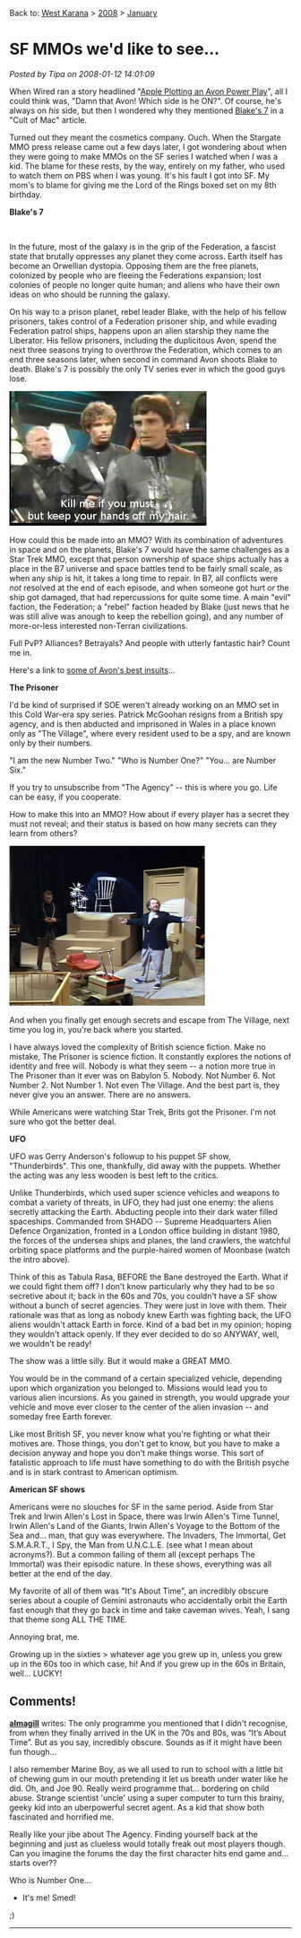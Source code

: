 Back to: [West Karana](/posts/westkarana.md) > [2008](/posts/2008/westkarana.md) > [January](./westkarana.md)
# SF MMOs we'd like to see...

*Posted by Tipa on 2008-01-12 14:01:09*

When Wired ran a story headlined "[Apple Plotting an Avon Power Play](http://www.wired.com/gadgets/mac/commentary/cultofmac/2008/01/cultofmac_0109)", all I could think was, "Damn that Avon! Which side is he ON?". Of course, he's always on *his* side, but then I wondered why they mentioned [Blake's 7](http://en.wikipedia.org/wiki/Blake%27s_7) in a "Cult of Mac" article. 

Turned out they meant the cosmetics company. Ouch. When the Stargate MMO press release came out a few days later, I got wondering about when they were going to make MMOs on the SF series I watched when *I* was a kid. The blame for these rests, by the way, entirely on my father, who used to watch them on PBS when I was young. It's his fault I got into SF. My mom's to blame for giving me the Lord of the Rings boxed set on my 8th birthday. 

**Blake's 7**

`
`

In the future, most of the galaxy is in the grip of the Federation, a fascist state that brutally oppresses any planet they come across. Earth itself has become an Orwellian dystopia. Opposing them are the free planets, colonized by people who are fleeing the Federations expansion; lost colonies of people no longer quite human; and aliens who have their own ideas on who should be running the galaxy.

On his way to a prison planet, rebel leader Blake, with the help of his fellow prisoners, takes control of a Federation prisoner ship, and while evading Federation patrol ships, happens upon an alien starship they name the Liberator. His fellow prisoners, including the duplicitous Avon, spend the next three seasons trying to overthrow the Federation, which comes to an end three seasons later, when second in command Avon shoots Blake to death. Blake's 7 is possibly the only TV series ever in which the good guys lose.

![avon.jpg](../../../uploads/2008/01/avon.jpg)

How could this be made into an MMO? With its combination of adventures in space and on the planets, Blake's 7 would have the same challenges as a Star Trek MMO, except that person ownership of space ships actually has a place in the B7 universe and space battles tend to be fairly small scale, as when any ship is hit, it takes a long time to repair. In B7, all conflicts were *not* resolved at the end of each episode, and when someone got hurt or the ship got damaged, that had repercussions for quite some time. A main "evil" faction, the Federation; a "rebel" faction headed by Blake (just news that he was still alive was anough to keep the rebellion going), and any number of more-or-less interested non-Terran civilizations.

Full PvP? Alliances? Betrayals? And people with utterly fantastic hair? Count me in.

Here's a link to [some of Avon's best insults](http://youtube.com/watch?v=SWHLU8fwi80)...


**The Prisoner**

I'd be kind of surprised if SOE weren't already working on an MMO set in this Cold War-era spy series. Patrick McGoohan resigns from a British spy agency, and is then abducted and imprisoned in Wales in a place known only as "The Village", where every resident used to be a spy, and are known only by their numbers.

"I am the new Number Two." "Who is Number One?" "You... are Number Six."

If you try to unsubscribe from "The Agency" -- this is where you go. Life can be easy, if you cooperate.

How to make this into an MMO? How about if every player has a secret they must not reveal; and their status is based on how many secrets can they learn from others?

![screenshot4.png](../../../uploads/2008/01/screenshot4.png)

And when you finally get enough secrets and escape from The Village, next time you log in, you're back where you started.

I have always loved the complexity of British science fiction. Make no mistake, The Prisoner is science fiction. It constantly explores the notions of identity and free will. Nobody is what they seem -- a notion more true in The Prisoner than it ever was on Babylon 5. Nobody. Not Number 6. Not Number 2. Not Number 1. Not even The Village. And the best part is, they never give you an answer. There are no answers.

While Americans were watching Star Trek, Brits got the Prisoner. I'm not sure who got the better deal.

**UFO**

UFO was Gerry Anderson's followup to his puppet SF show, "Thunderbirds". This one, thankfully, did away with the puppets. Whether the acting was any less wooden is best left to the critics.

Unlike Thunderbirds, which used super science vehicles and weapons to combat a variety of threats, in UFO, they had just one enemy: the aliens secretly attacking the Earth. Abducting people into their dark water filled spaceships. Commanded from SHADO -- Supreme Headquarters Alien Defence Organization, fronted in a London office building in distant 1980, the forces of the undersea ships and planes, the land crawlers, the watchful orbiting space platforms and the purple-haired women of Moonbase (watch the intro above).

Think of this as Tabula Rasa, BEFORE the Bane destroyed the Earth. What if we could fight them off? I don't know particularly why they had to be so secretive about it; back in the 60s and 70s, you couldn't have a SF show without a bunch of secret agencies. They were just in love with them. Their rationale was that as long as nobody knew Earth was fighting back, the UFO aliens wouldn't attack Earth in force. Kind of a bad bet in my opinion; hoping they wouldn't attack openly. If they ever decided to do so ANYWAY, well, we wouldn't be ready!

The show was a little silly. But it would make a GREAT MMO.

You would be in the command of a certain specialized vehicle, depending upon which organization you belonged to. Missions would lead you to various alien incursions. As you gained in strength, you would upgrade your vehicle and move ever closer to the center of the alien invasion -- and someday free Earth forever.

Like most British SF, you never know what you're fighting or what their motives are. Those things, you don't get to know, but you have to make a decision anyway and hope you don't make things worse. This sort of fatalistic approach to life must have something to do with the British psyche and is in stark contrast to American optimism.

**American SF shows**

Americans were no slouches for SF in the same period. Aside from Star Trek and Irwin Allen's Lost in Space, there was Irwin Allen's Time Tunnel, Irwin Allen's Land of the Giants, Irwin Allen's Voyage to the Bottom of the Sea and... man, that guy was everywhere. The Invaders, The Immortal, Get S.M.A.R.T., I Spy, the Man from U.N.C.L.E. (see what I mean about acronyms?). But a common failing of them all (except perhaps The Immortal) was their episodic nature. In these shows, everything was all better at the end of the day.

My favorite of all of them was "It's About Time", an incredibly obscure series about a couple of Gemini astronauts who accidentally orbit the Earth fast enough that they go back in time and take caveman wives. Yeah, I sang that theme song ALL THE TIME.

Annoying brat, me.

Growing up in the sixties > whatever age you grew up in, unless you grew up in the 60s too in which case, hi! And if you grew up in the 60s in Britain, well... LUCKY!

## Comments!

**[almagill](http://gudeman.co.uk)** writes: The only programme you mentioned that I didn't recognise, from when they finally arrived in the UK in the 70s and 80s, was “It’s About Time”. But as you say, incredibly obscure. Sounds as if it might have been fun though...

I also remember Marine Boy, as we all used to run to school with a little bit of chewing gum in our mouth pretending it let us breath under water like he did. Oh, and Joe 90. Really weird programme that... bordering on child abuse. Strange scientist 'uncle' using a super computer to turn this brainy, geeky kid into an uberpowerful secret agent. As a kid that show both fascinated and horrified me.

Really like your jibe about The Agency. Finding yourself back at the beginning and just as clueless would totally freak out most players though. Can you imagine the forums the day the first character hits end game and... starts over??


Who is Number One...

 - It's me! Smed!


;)

---

